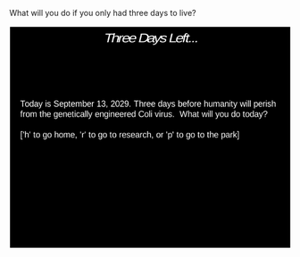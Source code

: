 What will you do if you only had three days to live?

<img src="ThreeDays.png" height="400" width="600" >
